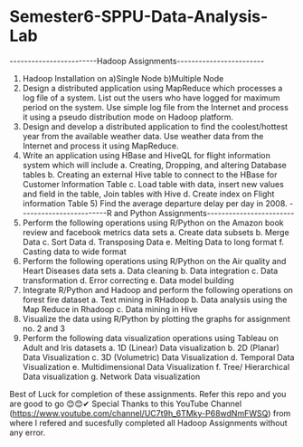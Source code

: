 # Semester6-SPPU-Data-Analysis-Lab
------------------------Hadoop Assignments------------------------
1) Hadoop Installation on a)Single Node b)Multiple Node
2) Design a distributed application using MapReduce which processes a log file of a system. List out the users who have logged for maximum period on the system. Use simple log file from the Internet and process it using a pseudo distribution mode on Hadoop platform.
3) Design and develop a distributed application to find the coolest/hottest year from the available weather data. Use weather data from the Internet and process it using MapReduce.
4) Write an application using HBase and HiveQL for flight information system which will include
a. Creating, Dropping, and altering Database tables
b. Creating an external Hive table to connect to the HBase for Customer Information Table
c. Load table with data, insert new values and field in the table, Join tables with Hive
d. Create index on Flight information Table 5) Find the average departure delay per day in 2008.
------------------------R and Python Assignments------------------------
5) Perform the following operations using R/Python on the Amazon book review and facebook metrics data sets
a. Create data subsets
b. Merge Data
c. Sort Data
d. Transposing Data
e. Melting Data to long format
f. Casting data to wide format
6) Perform the following operations using R/Python on the Air quality and Heart Diseases data sets
a. Data cleaning
b. Data integration
c. Data transformation
d. Error correcting
e. Data model building
7) Integrate R/Python and Hadoop and perform the following operations on forest fire dataset
a. Text mining in RHadoop
b. Data analysis using the Map Reduce in Rhadoop
c. Data mining in Hive
8) Visualize the data using R/Python by plotting the graphs for assignment no. 2 and 3
9) Perform the following data visualization operations using Tableau on Adult and Iris datasets
a. 1D (Linear) Data visualization
b. 2D (Planar) Data Visualization
c. 3D (Volumetric) Data Visualization
d. Temporal Data Visualization
e. Multidimensional Data Visualization
f. Tree/ Hierarchical Data visualization
g. Network Data visualization

Best of Luck for completion of these assignments. Refer this repo and you are good to go 😊😊✔
Special Thanks to this YouTube Channel (https://www.youtube.com/channel/UC7t9h_6TMky-P68wdNmFWSQ) from where I refered and sucesfully completed all Hadoop Assignments without any error.
